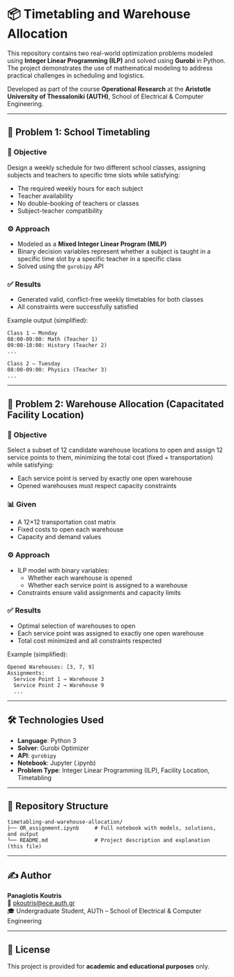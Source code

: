 # 📦 Timetabling and Warehouse Allocation

This repository contains two real-world optimization problems modeled using **Integer Linear Programming (ILP)** and solved using **Gurobi** in Python. The project demonstrates the use of mathematical modeling to address practical challenges in scheduling and logistics.

Developed as part of the course **Operational Research** at the **Aristotle University of Thessaloniki (AUTH)**, School of Electrical & Computer Engineering.

---

## 🧠 Problem 1: School Timetabling

### 🎯 Objective

Design a weekly schedule for two different school classes, assigning subjects and teachers to specific time slots while satisfying:

- The required weekly hours for each subject
- Teacher availability
- No double-booking of teachers or classes
- Subject-teacher compatibility

### ⚙️ Approach

- Modeled as a **Mixed Integer Linear Program (MILP)**
- Binary decision variables represent whether a subject is taught in a specific time slot by a specific teacher in a specific class
- Solved using the `gurobipy` API

### ✅ Results

- Generated valid, conflict-free weekly timetables for both classes
- All constraints were successfully satisfied

Example output (simplified):

```
Class 1 – Monday
08:00-09:00: Math (Teacher 1)
09:00-10:00: History (Teacher 2)
...

Class 2 – Tuesday
08:00-09:00: Physics (Teacher 3)
...
```

---

## 🧠 Problem 2: Warehouse Allocation (Capacitated Facility Location)

### 🎯 Objective

Select a subset of 12 candidate warehouse locations to open and assign 12 service points to them, minimizing the total cost (fixed + transportation) while satisfying:

- Each service point is served by exactly one open warehouse
- Opened warehouses must respect capacity constraints

### 📊 Given

- A 12×12 transportation cost matrix
- Fixed costs to open each warehouse
- Capacity and demand values

### ⚙️ Approach

- ILP model with binary variables:
  - Whether each warehouse is opened
  - Whether each service point is assigned to a warehouse
- Constraints ensure valid assignments and capacity limits

### ✅ Results

- Optimal selection of warehouses to open
- Each service point was assigned to exactly one open warehouse
- Total cost minimized and all constraints respected

Example (simplified):

```
Opened Warehouses: [3, 7, 9]
Assignments:
  Service Point 1 → Warehouse 3
  Service Point 2 → Warehouse 9
  ...
```

---

## 🛠 Technologies Used

- **Language**: Python 3
- **Solver**: Gurobi Optimizer
- **API**: `gurobipy`
- **Notebook**: Jupyter (.ipynb)
- **Problem Type**: Integer Linear Programming (ILP), Facility Location, Timetabling

---

## 📁 Repository Structure

```
timetabling-and-warehouse-allocation/
├── OR_assignment.ipynb     # Full notebook with models, solutions, and output
└── README.md               # Project description and explanation (this file)
```

---

## ✍️ Author

**Panagiotis Koutris**  
📧 pkoutris@ece.auth.gr  
🎓 Undergraduate Student, AUTh – School of Electrical & Computer Engineering

---

## 📝 License

This project is provided for **academic and educational purposes** only.
